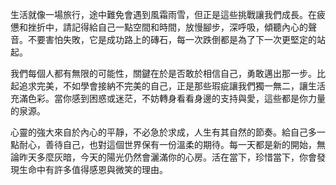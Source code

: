 生活就像一場旅行，途中難免會遇到風霜雨雪，但正是這些挑戰讓我們成長。在疲憊和挫折中，請記得給自己一點空間和時間，放慢腳步，深呼吸，傾聽內心的聲音。不要害怕失敗，它是成功路上的磚石，每一次跌倒都是為了下一次更堅定的站起。

我們每個人都有無限的可能性，關鍵在於是否敢於相信自己，勇敢邁出那一步。比起追求完美，不如學會接納不完美的自己，正是那些瑕疵讓我們獨一無二，讓生活充滿色彩。當你感到困惑或迷茫，不妨轉身看看身邊的支持與愛，這些都是你力量的泉源。

心靈的強大來自於內心的平靜，不必急於求成，人生有其自然的節奏。給自己多一點耐心，善待自己，也對這個世界保有一份溫柔的期待。每一天都是新的開始，無論昨天多麼灰暗，今天的陽光仍然會灑滿你的心房。活在當下，珍惜當下，你會發現生命中有許多值得感恩與微笑的理由。